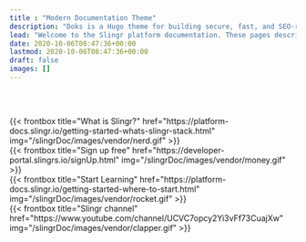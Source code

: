 ```yaml
---
title : "Modern Documentation Theme"
description: "Doks is a Hugo theme for building secure, fast, and SEO-ready documentation websites, which you can easily update and customize."
lead: "Welcome to the Slingr platform documentation. These pages describe how to work with the Slingr platform, where developers can build, manage, deploy, and monitor low-code applications."
date: 2020-10-06T08:47:36+00:00
lastmod: 2020-10-06T08:47:36+00:00
draft: false
images: []
---
```



<div class="container mr-0">
  <div class="row justify-content-center row-cols-1 row-cols-md-2 row-cols-lg-4" style="margin-top: 60px">
    <div class="col mb-4 d-flex align-items-center justify-content-center">
      {{< frontbox title="What is Slingr?" href="https://platform-docs.slingr.io/getting-started-whats-slingr-stack.html" img="/slingrDoc/images/vendor/nerd.gif" >}}
    </div>
    <div class="col mb-4 d-flex align-items-center justify-content-center">
      {{< frontbox title="Sign up free" href="https://developer-portal.slingrs.io/signUp.html" img="/slingrDoc/images/vendor/money.gif" >}}
    </div>
    <div class="col mb-4 d-flex align-items-center justify-content-center">
      {{< frontbox title="Start Learning" href="https://platform-docs.slingr.io/getting-started-where-to-start.html" img="/slingrDoc/images/vendor/rocket.gif" >}}
    </div>
    <div class="col mb-4 d-flex align-items-center justify-content-center">
      {{< frontbox title="Slingr channel" href="https://www.youtube.com/channel/UCVC7opcy2Yi3vFf73CuajXw" img="/slingrDoc/images/vendor/clapper.gif" >}}
    </div>
  </div>
</div>


